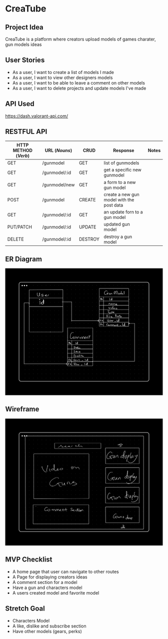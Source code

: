 # CreaTube

## Project Idea
CreaTube is a platform where creators upload models of games charater, gun models ideas
## User Stories

* As a user, I want to create a list of models I made 
* As a user, I want to view other designers models
* As a user, I want to be able to leave a comment on other models
* As a user, I want to delete projects and update models I've made

## API Used
https://dash.valorant-api.com/

## RESTFUL API

| HTTP METHOD (_Verb_) | URL (_Nouns_)                                   | CRUD  | Response                                       | Notes |
| -------------------- | ------------------------------------------------| ----  | ---------------------------------------------- | ----- |
| GET                  |  /gunmodel                                      | GET   | list of gunmodels                              |       |
| GET                  |  /gunmodel/:id                                  | GET   | get a specific new gunmodel                    |       |
| GET                  |  /gunmodel/new                                  | GET   | a form to a new gun model                      |       |
| POST                 |  /gunmodel                                      |CREATE | create a new gun model with the post data      |       |
| GET                  |  /gunmodel/:id                                  | GET   | an update forn to a gun model                  |       |
| PUT/PATCH            |  /gunmodel/:id                                  |UPDATE | updated gun model                              |       |
| DELETE               |  /gunmodel/:id                                  |DESTROY| destroy a gun model                            |       |


## ER Diagram
![Wireframe](ERDiagram.png)

## Wireframe
![Wireframe](HomePage.png)

## MVP Checklist
* A home page that user can navigate to other routes
* A Page for displaying creators ideas
* A comment section for a model
* Have a gun and characters model
* A users created model and favorite model

## Stretch Goal
* Characters Model
* A like, dislike and subscribe section
* Have other models (gears, perks)
